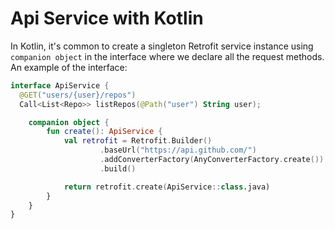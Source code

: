# Api Service with Kotlin

In Kotlin, it's common to create a singleton Retrofit service instance using `companion object` in the interface where we declare all the request methods. An example of the interface:

```kotlin
interface ApiService {
  @GET("users/{user}/repos")
  Call<List<Repo>> listRepos(@Path("user") String user);

    companion object {
        fun create(): ApiService {
            val retrofit = Retrofit.Builder()
                    .baseUrl("https://api.github.com/")
                    .addConverterFactory(AnyConverterFactory.create())
                    .build()

            return retrofit.create(ApiService::class.java)
        }
    }
}
```

